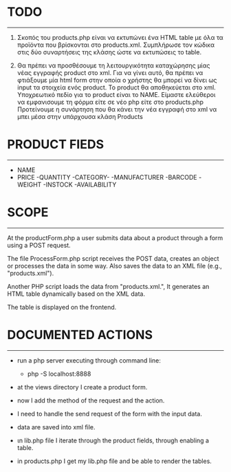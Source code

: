 # TODO
-------
1. Σκοπός του products.php είναι να εκτυπώνει ένα HTML table με όλα τα προϊόντα που βρίσκονται στο products.xml. 
Συμπλήρωσε τον κώδικα στις δύο συναρτήσεις της κλάσης ώστε να εκτυπώσεις το table.

2. Θα πρέπει να προσθέσουμε τη λειτουργικότητα καταχώρησης μίας νέας εγγραφής product στο xml. 
Για να γίνει αυτό, θα πρέπει να φτιάξουμε μία html form στην οποία ο χρήστης θα μπορεί να δίνει ως input τα στοιχεία ενός product.
Το product θα αποθηκεύεται στο xml. 
Υποχρεωτικό πεδίο για το product είναι το NAME.
Είμαστε ελεύθεροι να εμφανισουμε τη φόρμα είτε σε νέο php είτε στο products.php
Προτείνουμε η συνάρτηση που θα κάνει την νέα εγγραφή στο xml να μπει μέσα στην υπάρχουσα κλάση Products


# PRODUCT FIEDS
-------------

- NAME
- PRICE
-QUANTITY
-CATEGORY-
-MANUFACTURER
-BARCODE
-WEIGHT
-INSTOCK
-AVAILABILITY

# SCOPE
-------
At the productForm.php a user submits data about a product through a form using a POST request.


The file ProcessForm.php script receives the POST data, creates an object or processes the data in some way.
Also  saves the data to an XML file (e.g., "products.xml").

Another PHP script loads the data from "products.xml.",
It generates an HTML table dynamically based on the XML data.

The table is displayed on the frontend.

# DOCUMENTED ACTIONS
---------

- run a php server executing through command line: 
    - php -S localhost:8888

- at the views directory I create a product form.
- now I add the method of the request and the action.
- Ι need to handle the send request of the form with the input data.
- data are saved into xml file.
- ιn lib.php file I iterate through the product fields, through enabling a table.
- in products.php I get my lib.php file and be able to render the tables.

